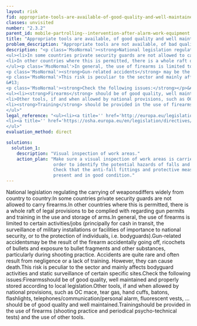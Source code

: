 ```yaml
---
layout: risk
fid: appropriate-tools-are-available-of-good-quality-and-well-maintained
classes: unvisited
number: "2.3.2"
parent_id: mobile-partrolling--intervention-after-alarm-work-equipment
title: "Appropriate tools are available, of good quality and well maintained."
problem_description: "Appropriate tools are not available, of bad quality and poorly maintained"
description: "<p class='MsoNormal'><strong>National legislation regulating the carrying of weapons</strong> differs widely from country to country:</p>&#13;
<ul><li>In some countries private security guards are not allowed to carry firearms.</li>&#13;
<li>In other countries where this is permitted, there is a whole raft of legal provisions to be complied with regarding gun permits and training in the use and storage of arms.</li>&#13;
</ul><p class='MsoNormal'>In general, the use of firearms is limited to certain activities/jobs (principally for cash in transit, the surveillance of military installations or facilities of importance to national security, or to the protection of individuals, i.e. bodyguards).</p>&#13;
<p class='MsoNormal'><strong>Gun-related accidents</strong> may be the result of the firearm accidentally going off, ricochets of bullets and exposure to bullet fragments and other substances, particularly during shooting practice. Accidents are quite rare and often result from negligence or a lack of training. However, they can cause death.</p>&#13;
<p class='MsoNormal'>This risk is peculiar to the sector and mainly affects bodyguard activities and static surveillance of certain specific sites.</p>&#13;
&#13;
<p class='MsoNormal'><strong>Check the following issues:</strong></p>&#13;
<ul><li><strong>Firearms</strong> should be of good quality, well maintained and properly stored according to local legislation.</li>&#13;
<li>Other tools, if and when allowed by national provisions, such as OC mace, tear gas, hand cuffs, batons, flashlights, telephones/communication/personal alarm, fluorescent vests, ... should be of good quality and well maintained.</li>&#13;
<li><strong>Training</strong> should be provided in the use of firearms (shooting practice and periodical psycho-technical tests) and the use of other tools.</li>&#13;
</ul>"
legal_reference: "<ul><li><a title='' href='http://europa.eu/legislation_summaries/employment_and_social_policy/health_hygiene_safety_at_work/c11113_en.htm' rel='nofollow' target='_blank'>89/391/CEE Implementing measures to improve the health and safety of workers (framework directive).</a></li>&#13;
<li><a title='' href='https://osha.europa.eu/en/legislation/directives/workplaces-equipment-signs-personal-protective-equipment/osh-directives/3' rel='nofollow' target='_blank'>2009/104/EC Directive on the minimum safety and health requirements for the use of work equipment.</a></li>&#13;
</ul>"
evaluation_method: direct

solutions:
  solution_1:
    description: "Visual inspection of work areas."
    action_plan: "Make sure a visual inspection of work areas is carried out in
                  order to identify the potential hazards of falls and slips.
                  Check that the anti-fall fittings and protective measures are
                  present and in good condition."
---
```

National legislation regulating the carrying of weaponsdiffers widely from
country to country:In some countries private security guards are not allowed
to carry firearms.In other countries where this is permitted, there is a whole
raft of legal provisions to be complied with regarding gun permits and
training in the use and storage of arms.In general, the use of firearms is
limited to certain activities/jobs (principally for cash in transit, the
surveillance of military installations or facilities of importance to national
security, or to the protection of individuals, i.e. bodyguards).Gun-related
accidentsmay be the result of the firearm accidentally going off, ricochets of
bullets and exposure to bullet fragments and other substances, particularly
during shooting practice. Accidents are quite rare and often result from
negligence or a lack of training. However, they can cause death.This risk is
peculiar to the sector and mainly affects bodyguard activities and static
surveillance of certain specific sites.Check the following
issues:Firearmsshould be of good quality, well maintained and properly stored
according to local legislation.Other tools, if and when allowed by national
provisions, such as OC mace, tear gas, hand cuffs, batons, flashlights,
telephones/communication/personal alarm, fluorescent vests, ... should be of
good quality and well maintained.Trainingshould be provided in the use of
firearms (shooting practice and periodical psycho-technical tests) and the use
of other tools.


